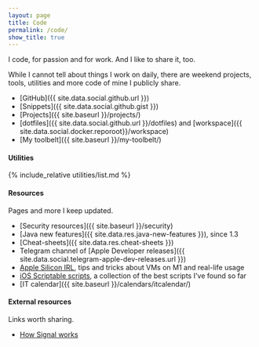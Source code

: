 ```yaml
---
layout: page
title: Code
permalink: /code/
show_title: true
---
```


I code, for passion and for work. And I like to share it, too.

While I cannot tell about things I work on daily, there are weekend projects, tools, utilities and more code of mine I publicly share.

- [GitHub]({{ site.data.social.github.url }})
- [Snippets]({{ site.data.social.github.gist }})
- [Projects]({{ site.baseurl }}/projects/)
- [dotfiles]({{ site.data.social.github.url }}/dotfiles) and [workspace]({{ site.data.social.docker.reporoot}}/workspace)
- [My toolbelt]({{ site.baseurl }}/my-toolbelt/)

#### Utilities

{% include_relative utilities/list.md %}

#### Resources

Pages and more I keep updated.

- [Security resources]({{ site.baseurl }}/security)
- [Java new features]({{ site.data.res.java-new-features }}), since 1.3
- [Cheat-sheets]({{ site.data.res.cheat-sheets }})
- Telegram channel of [Apple Developer releases]({{ site.data.social.telegram-apple-dev-releases.url }})
- [Apple Silicon IRL](https://a.fpira.com/applesilicon), tips and tricks about VMs on M1 and real-life usage
- [iOS Scriptable scripts](https://a.fpira.com/scriptable), a collection of the best scripts I've found so far
- [IT calendar]({{ site.baseurl }}/calendars/itcalendar/)

#### External resources

Links worth sharing.

- [How Signal works](https://signal.org/blog/looking-back-as-the-world-moves-forward/)
